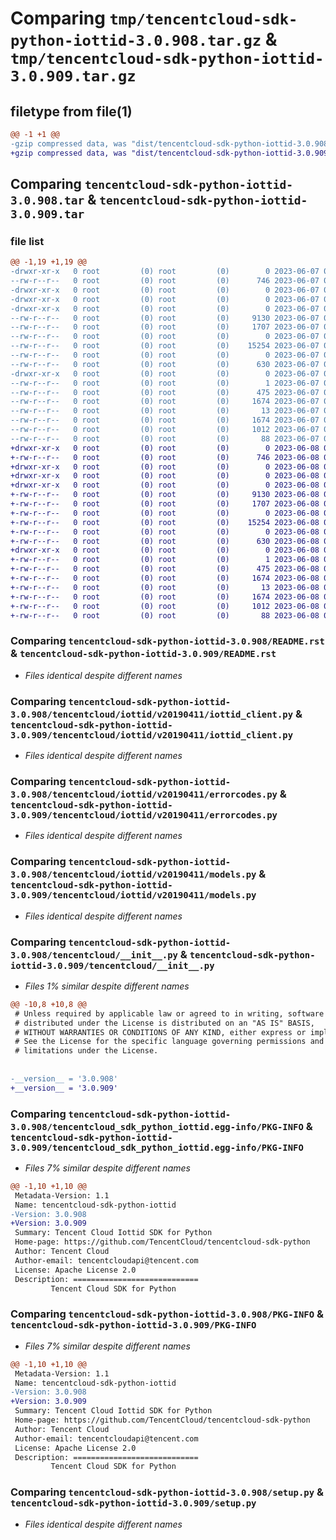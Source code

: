 # Comparing `tmp/tencentcloud-sdk-python-iottid-3.0.908.tar.gz` & `tmp/tencentcloud-sdk-python-iottid-3.0.909.tar.gz`

## filetype from file(1)

```diff
@@ -1 +1 @@
-gzip compressed data, was "dist/tencentcloud-sdk-python-iottid-3.0.908.tar", last modified: Wed Jun  7 00:26:51 2023, max compression
+gzip compressed data, was "dist/tencentcloud-sdk-python-iottid-3.0.909.tar", last modified: Thu Jun  8 00:27:35 2023, max compression
```

## Comparing `tencentcloud-sdk-python-iottid-3.0.908.tar` & `tencentcloud-sdk-python-iottid-3.0.909.tar`

### file list

```diff
@@ -1,19 +1,19 @@
-drwxr-xr-x   0 root         (0) root         (0)        0 2023-06-07 00:26:51.000000 tencentcloud-sdk-python-iottid-3.0.908/
--rw-r--r--   0 root         (0) root         (0)      746 2023-06-07 00:26:51.000000 tencentcloud-sdk-python-iottid-3.0.908/README.rst
-drwxr-xr-x   0 root         (0) root         (0)        0 2023-06-07 00:26:51.000000 tencentcloud-sdk-python-iottid-3.0.908/tencentcloud/
-drwxr-xr-x   0 root         (0) root         (0)        0 2023-06-07 00:26:51.000000 tencentcloud-sdk-python-iottid-3.0.908/tencentcloud/iottid/
-drwxr-xr-x   0 root         (0) root         (0)        0 2023-06-07 00:26:51.000000 tencentcloud-sdk-python-iottid-3.0.908/tencentcloud/iottid/v20190411/
--rw-r--r--   0 root         (0) root         (0)     9130 2023-06-07 00:26:51.000000 tencentcloud-sdk-python-iottid-3.0.908/tencentcloud/iottid/v20190411/iottid_client.py
--rw-r--r--   0 root         (0) root         (0)     1707 2023-06-07 00:26:51.000000 tencentcloud-sdk-python-iottid-3.0.908/tencentcloud/iottid/v20190411/errorcodes.py
--rw-r--r--   0 root         (0) root         (0)        0 2023-06-07 00:26:51.000000 tencentcloud-sdk-python-iottid-3.0.908/tencentcloud/iottid/v20190411/__init__.py
--rw-r--r--   0 root         (0) root         (0)    15254 2023-06-07 00:26:51.000000 tencentcloud-sdk-python-iottid-3.0.908/tencentcloud/iottid/v20190411/models.py
--rw-r--r--   0 root         (0) root         (0)        0 2023-06-07 00:26:51.000000 tencentcloud-sdk-python-iottid-3.0.908/tencentcloud/iottid/__init__.py
--rw-r--r--   0 root         (0) root         (0)      630 2023-06-07 00:26:51.000000 tencentcloud-sdk-python-iottid-3.0.908/tencentcloud/__init__.py
-drwxr-xr-x   0 root         (0) root         (0)        0 2023-06-07 00:26:51.000000 tencentcloud-sdk-python-iottid-3.0.908/tencentcloud_sdk_python_iottid.egg-info/
--rw-r--r--   0 root         (0) root         (0)        1 2023-06-07 00:26:51.000000 tencentcloud-sdk-python-iottid-3.0.908/tencentcloud_sdk_python_iottid.egg-info/dependency_links.txt
--rw-r--r--   0 root         (0) root         (0)      475 2023-06-07 00:26:51.000000 tencentcloud-sdk-python-iottid-3.0.908/tencentcloud_sdk_python_iottid.egg-info/SOURCES.txt
--rw-r--r--   0 root         (0) root         (0)     1674 2023-06-07 00:26:51.000000 tencentcloud-sdk-python-iottid-3.0.908/tencentcloud_sdk_python_iottid.egg-info/PKG-INFO
--rw-r--r--   0 root         (0) root         (0)       13 2023-06-07 00:26:51.000000 tencentcloud-sdk-python-iottid-3.0.908/tencentcloud_sdk_python_iottid.egg-info/top_level.txt
--rw-r--r--   0 root         (0) root         (0)     1674 2023-06-07 00:26:51.000000 tencentcloud-sdk-python-iottid-3.0.908/PKG-INFO
--rw-r--r--   0 root         (0) root         (0)     1012 2023-06-07 00:26:51.000000 tencentcloud-sdk-python-iottid-3.0.908/setup.py
--rw-r--r--   0 root         (0) root         (0)       88 2023-06-07 00:26:51.000000 tencentcloud-sdk-python-iottid-3.0.908/setup.cfg
+drwxr-xr-x   0 root         (0) root         (0)        0 2023-06-08 00:27:35.000000 tencentcloud-sdk-python-iottid-3.0.909/
+-rw-r--r--   0 root         (0) root         (0)      746 2023-06-08 00:27:35.000000 tencentcloud-sdk-python-iottid-3.0.909/README.rst
+drwxr-xr-x   0 root         (0) root         (0)        0 2023-06-08 00:27:35.000000 tencentcloud-sdk-python-iottid-3.0.909/tencentcloud/
+drwxr-xr-x   0 root         (0) root         (0)        0 2023-06-08 00:27:35.000000 tencentcloud-sdk-python-iottid-3.0.909/tencentcloud/iottid/
+drwxr-xr-x   0 root         (0) root         (0)        0 2023-06-08 00:27:35.000000 tencentcloud-sdk-python-iottid-3.0.909/tencentcloud/iottid/v20190411/
+-rw-r--r--   0 root         (0) root         (0)     9130 2023-06-08 00:27:35.000000 tencentcloud-sdk-python-iottid-3.0.909/tencentcloud/iottid/v20190411/iottid_client.py
+-rw-r--r--   0 root         (0) root         (0)     1707 2023-06-08 00:27:35.000000 tencentcloud-sdk-python-iottid-3.0.909/tencentcloud/iottid/v20190411/errorcodes.py
+-rw-r--r--   0 root         (0) root         (0)        0 2023-06-08 00:27:35.000000 tencentcloud-sdk-python-iottid-3.0.909/tencentcloud/iottid/v20190411/__init__.py
+-rw-r--r--   0 root         (0) root         (0)    15254 2023-06-08 00:27:35.000000 tencentcloud-sdk-python-iottid-3.0.909/tencentcloud/iottid/v20190411/models.py
+-rw-r--r--   0 root         (0) root         (0)        0 2023-06-08 00:27:35.000000 tencentcloud-sdk-python-iottid-3.0.909/tencentcloud/iottid/__init__.py
+-rw-r--r--   0 root         (0) root         (0)      630 2023-06-08 00:27:35.000000 tencentcloud-sdk-python-iottid-3.0.909/tencentcloud/__init__.py
+drwxr-xr-x   0 root         (0) root         (0)        0 2023-06-08 00:27:35.000000 tencentcloud-sdk-python-iottid-3.0.909/tencentcloud_sdk_python_iottid.egg-info/
+-rw-r--r--   0 root         (0) root         (0)        1 2023-06-08 00:27:35.000000 tencentcloud-sdk-python-iottid-3.0.909/tencentcloud_sdk_python_iottid.egg-info/dependency_links.txt
+-rw-r--r--   0 root         (0) root         (0)      475 2023-06-08 00:27:35.000000 tencentcloud-sdk-python-iottid-3.0.909/tencentcloud_sdk_python_iottid.egg-info/SOURCES.txt
+-rw-r--r--   0 root         (0) root         (0)     1674 2023-06-08 00:27:35.000000 tencentcloud-sdk-python-iottid-3.0.909/tencentcloud_sdk_python_iottid.egg-info/PKG-INFO
+-rw-r--r--   0 root         (0) root         (0)       13 2023-06-08 00:27:35.000000 tencentcloud-sdk-python-iottid-3.0.909/tencentcloud_sdk_python_iottid.egg-info/top_level.txt
+-rw-r--r--   0 root         (0) root         (0)     1674 2023-06-08 00:27:35.000000 tencentcloud-sdk-python-iottid-3.0.909/PKG-INFO
+-rw-r--r--   0 root         (0) root         (0)     1012 2023-06-08 00:27:35.000000 tencentcloud-sdk-python-iottid-3.0.909/setup.py
+-rw-r--r--   0 root         (0) root         (0)       88 2023-06-08 00:27:35.000000 tencentcloud-sdk-python-iottid-3.0.909/setup.cfg
```

### Comparing `tencentcloud-sdk-python-iottid-3.0.908/README.rst` & `tencentcloud-sdk-python-iottid-3.0.909/README.rst`

 * *Files identical despite different names*

### Comparing `tencentcloud-sdk-python-iottid-3.0.908/tencentcloud/iottid/v20190411/iottid_client.py` & `tencentcloud-sdk-python-iottid-3.0.909/tencentcloud/iottid/v20190411/iottid_client.py`

 * *Files identical despite different names*

### Comparing `tencentcloud-sdk-python-iottid-3.0.908/tencentcloud/iottid/v20190411/errorcodes.py` & `tencentcloud-sdk-python-iottid-3.0.909/tencentcloud/iottid/v20190411/errorcodes.py`

 * *Files identical despite different names*

### Comparing `tencentcloud-sdk-python-iottid-3.0.908/tencentcloud/iottid/v20190411/models.py` & `tencentcloud-sdk-python-iottid-3.0.909/tencentcloud/iottid/v20190411/models.py`

 * *Files identical despite different names*

### Comparing `tencentcloud-sdk-python-iottid-3.0.908/tencentcloud/__init__.py` & `tencentcloud-sdk-python-iottid-3.0.909/tencentcloud/__init__.py`

 * *Files 1% similar despite different names*

```diff
@@ -10,8 +10,8 @@
 # Unless required by applicable law or agreed to in writing, software
 # distributed under the License is distributed on an "AS IS" BASIS,
 # WITHOUT WARRANTIES OR CONDITIONS OF ANY KIND, either express or implied.
 # See the License for the specific language governing permissions and
 # limitations under the License.
 
 
-__version__ = '3.0.908'
+__version__ = '3.0.909'
```

### Comparing `tencentcloud-sdk-python-iottid-3.0.908/tencentcloud_sdk_python_iottid.egg-info/PKG-INFO` & `tencentcloud-sdk-python-iottid-3.0.909/tencentcloud_sdk_python_iottid.egg-info/PKG-INFO`

 * *Files 7% similar despite different names*

```diff
@@ -1,10 +1,10 @@
 Metadata-Version: 1.1
 Name: tencentcloud-sdk-python-iottid
-Version: 3.0.908
+Version: 3.0.909
 Summary: Tencent Cloud Iottid SDK for Python
 Home-page: https://github.com/TencentCloud/tencentcloud-sdk-python
 Author: Tencent Cloud
 Author-email: tencentcloudapi@tencent.com
 License: Apache License 2.0
 Description: ============================
         Tencent Cloud SDK for Python
```

### Comparing `tencentcloud-sdk-python-iottid-3.0.908/PKG-INFO` & `tencentcloud-sdk-python-iottid-3.0.909/PKG-INFO`

 * *Files 7% similar despite different names*

```diff
@@ -1,10 +1,10 @@
 Metadata-Version: 1.1
 Name: tencentcloud-sdk-python-iottid
-Version: 3.0.908
+Version: 3.0.909
 Summary: Tencent Cloud Iottid SDK for Python
 Home-page: https://github.com/TencentCloud/tencentcloud-sdk-python
 Author: Tencent Cloud
 Author-email: tencentcloudapi@tencent.com
 License: Apache License 2.0
 Description: ============================
         Tencent Cloud SDK for Python
```

### Comparing `tencentcloud-sdk-python-iottid-3.0.908/setup.py` & `tencentcloud-sdk-python-iottid-3.0.909/setup.py`

 * *Files identical despite different names*

